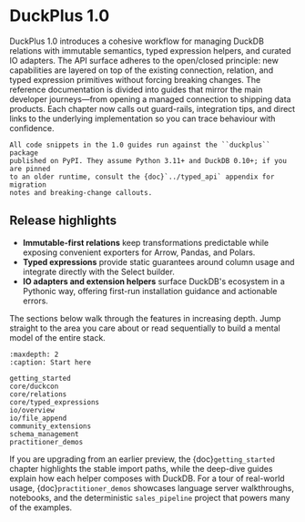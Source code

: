 # DuckPlus 1.0

DuckPlus 1.0 introduces a cohesive workflow for managing DuckDB relations with
immutable semantics, typed expression helpers, and curated IO adapters. The API
surface adheres to the open/closed principle: new capabilities are layered on
top of the existing connection, relation, and typed expression primitives
without forcing breaking changes. The reference documentation is divided into
guides that mirror the main developer journeys—from opening a managed
connection to shipping data products. Each chapter now calls out guard-rails,
integration tips, and direct links to the underlying implementation so you can
trace behaviour with confidence.

```{tip}
All code snippets in the 1.0 guides run against the ``duckplus`` package
published on PyPI. They assume Python 3.11+ and DuckDB 0.10+; if you are pinned
to an older runtime, consult the {doc}`../typed_api` appendix for migration
notes and breaking-change callouts.
```

## Release highlights

- **Immutable-first relations** keep transformations predictable while exposing
  convenient exporters for Arrow, Pandas, and Polars.
- **Typed expressions** provide static guarantees around column usage and
  integrate directly with the Select builder.
- **IO adapters and extension helpers** surface DuckDB's ecosystem in a
  Pythonic way, offering first-run installation guidance and actionable errors.

The sections below walk through the features in increasing depth. Jump straight
to the area you care about or read sequentially to build a mental model of the
entire stack.

```{toctree}
:maxdepth: 2
:caption: Start here

getting_started
core/duckcon
core/relations
core/typed_expressions
io/overview
io/file_append
community_extensions
schema_management
practitioner_demos
```

If you are upgrading from an earlier preview, the {doc}`getting_started`
chapter highlights the stable import paths, while the deep-dive guides explain
how each helper composes with DuckDB. For a tour of real-world usage,
{doc}`practitioner_demos` showcases language server walkthroughs, notebooks, and
the deterministic ``sales_pipeline`` project that powers many of the examples.
